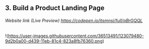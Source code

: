 ## 3. Build a Product Landing Page
###### Website link (Live Preview) https://codepen.io/itsmnsi/full/qBrGQQL

!(https://user-images.githubusercontent.com/36513491/123079480-9d2b0a00-d439-11eb-81c4-823a8fb76360.png)
